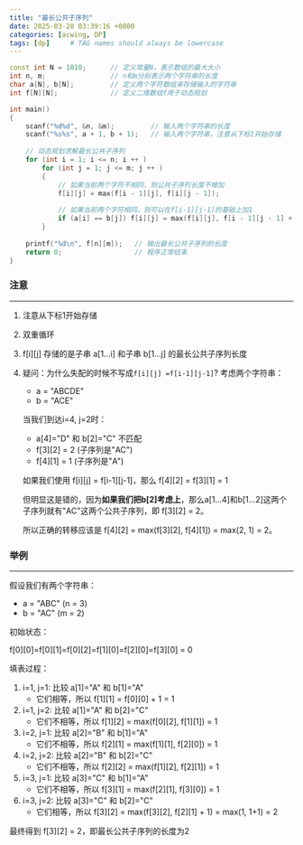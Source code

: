 ```yaml
---
title: "最长公共子序列"
date: 2025-03-20 03:39:16 +0800
categories: [acwing, DP]
tags: [dp]     # TAG names should always be lowercase
---
```




```cpp
const int N = 1010;      // 定义常量N，表示数组的最大大小
int n, m;                // n和m分别表示两个字符串的长度
char a[N], b[N];         // 定义两个字符数组来存储输入的字符串
int f[N][N];             // 定义二维数组f用于动态规划

int main()
{
    scanf("%d%d", &n, &m);         // 输入两个字符串的长度
    scanf("%s%s", a + 1, b + 1);   // 输入两个字符串，注意从下标1开始存储
    
    // 动态规划求解最长公共子序列
    for (int i = 1; i <= n; i ++ )
        for (int j = 1; j <= m; j ++ )
        {
            // 如果当前两个字符不相同，则公共子序列长度不增加
            f[i][j] = max(f[i - 1][j], f[i][j - 1]);
            
            // 如果当前两个字符相同，则可以在f[i-1][j-1]的基础上加1
            if (a[i] == b[j]) f[i][j] = max(f[i][j], f[i - 1][j - 1] + 1);
        }
    
    printf("%d\n", f[n][m]);   // 输出最长公共子序列的长度
    return 0;                  // 程序正常结束
}
```

### 注意
---
1. 注意从下标1开始存储
2. 双重循环
3. f\[i]\[j] 存储的是子串 a\[1...i] 和子串 b\[1...j] 的最长公共子序列长度

4. 疑问：为什么失配的时候不写成`f[i][j] =f[i-1][j-1]`?
		考虑两个字符串：
	
	- a = "ABCDE"
	- b = "ACE"
	
	当我们到达i=4, j=2时：
	- a\[4]="D" 和 b\[2]="C" 不匹配
	- f\[3]\[2] = 2 (子序列是"AC")
	- f\[4]\[1] = 1 (子序列是"A")
	
	如果我们使用 f\[i]\[j] = f\[i-1]\[j-1]，那么 f\[4]\[2] = f\[3]\[1] = 1
	
	但明显这是错的，因为**如果我们把b\[2]考虑上**，那么a\[1...4]和b\[1...2]这两个子序列就有"AC"这两个公共子序列，即 f\[3]\[2] = 2。
	
	所以正确的转移应该是 f\[4]\[2] = max(f\[3]\[2], f\[4]\[1]) = max(2, 1) = 2。
	

### 举例
---
假设我们有两个字符串：
- a = "ABC" (n = 3)
- b = "AC" (m = 2)

初始状态：

f\[0]\[0]=f\[0]\[1]=f\[0]\[2]=f\[1]\[0]=f\[2]\[0]=f\[3]\[0] = 0

填表过程：

1. i=1, j=1: 比较 a\[1]="A" 和 b\[1]="A"
    - 它们相等，所以 f\[1]\[1] = f\[0]\[0] + 1 = 1
2. i=1, j=2: 比较 a\[1]="A" 和 b\[2]="C"
    - 它们不相等，所以 f\[1]\[2] = max(f\[0]\[2], f\[1]\[1]) = 1
3. i=2, j=1: 比较 a\[2]="B" 和 b\[1]="A"
    - 它们不相等，所以 f\[2]\[1] = max(f\[1]\[1], f\[2]\[0]) = 1
4. i=2, j=2: 比较 a\[2]="B" 和 b\[2]="C"
    - 它们不相等，所以 f\[2]\[2] = max(f\[1]\[2], f\[2]\[1]) = 1
5. i=3, j=1: 比较 a\[3]="C" 和 b\[1]="A"
    - 它们不相等，所以 f\[3]\[1] = max(f\[2]\[1], f\[3]\[0]) = 1
6. i=3, j=2: 比较 a\[3]="C" 和 b\[2]="C"
    - 它们相等，所以 f\[3]\[2] = max(f\[3]\[2], f\[2]\[1] + 1) = max(1, 1+1) = 2

最终得到 f\[3]\[2] = 2，即最长公共子序列的长度为2
